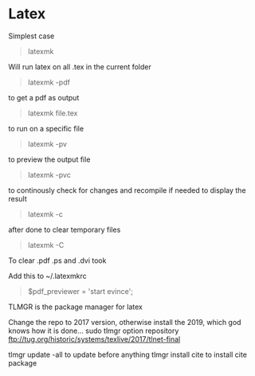# Latex
Simplest case  
  
> latexmk
  
Will run latex on all .tex in the current folder

> latexmk -pdf

to get a pdf as output

> latexmk file.tex

to run on a specific file

> latexmk -pv

to preview the output file

> latexmk -pvc

to continously check for changes and recompile if needed to display the result

> latexmk -c

after done to clear temporary files

> latexmk -C

To clear .pdf .ps and .dvi took

Add this to ~/.latexmkrc

> $pdf\_previewer = 'start evince';

TLMGR is the package manager for latex

Change the repo to 2017 version, otherwise install the 2019, which god knows how it is done...
sudo tlmgr option repository ftp://tug.org/historic/systems/texlive/2017/tlnet-final

tlmgr update -all to update before anything
tlmgr install cite to install cite package
